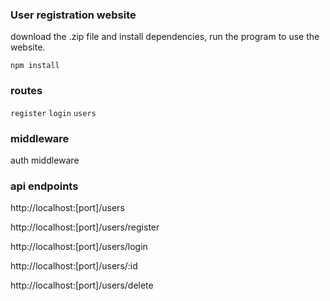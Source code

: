 ### User registration website

download the .zip file and install dependencies, run the program to use the website.

`npm install `
### routes 
 `register`
  `login`
   `users`

###  middleware

 auth middleware

### api endpoints

http://localhost:[port]/users

http://localhost:[port]/users/register

http://localhost:[port]/users/login

http://localhost:[port]/users/:id

http://localhost:[port]/users/delete

